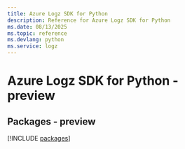 ```yaml
---
title: Azure Logz SDK for Python
description: Reference for Azure Logz SDK for Python
ms.date: 08/13/2025
ms.topic: reference
ms.devlang: python
ms.service: logz
---
```

# Azure Logz SDK for Python - preview
## Packages - preview
[!INCLUDE [packages](logz-index.md)]